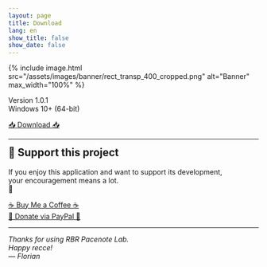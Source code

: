 ```yaml
---
layout: page
title: Download
lang: en
show_title: false
show_date: false
---
```


<div class="download-center">
  {% include image.html
    src="/assets/images/banner/rect_transp_400_cropped.png"
    alt="Banner"
    max_width="100%" %}
  <p>
    Version 1.0.1<br>
    Windows 10+ (64-bit)
  </p>
  <a class="button-custom" href="https://www.dropbox.com/scl/fi/b22gl9o5jyuiz7d73b66b/RBR_Pacenote_Lab_Installer_v1.0.1.zip?rlkey=yo3bqgd4d4y504f2g0gsw1fgx&st=poz1vw9g&dl=0">📥 Download 📥</a><br>
  <hr>
  <div id="support-this-project"></div>
    <h2 style="margin-top: 0">🙏 Support this project</h2>
    <p>
      If you enjoy this application and want to support its development,<br>
      your encouragement means a lot.<br>
      🧡
    </p>
    <a class="button-custom" href="https://buymeacoffee.com/floriangabelle">☕ Buy Me a Coffee ☕</a><br>
    <a class="button-custom" href="https://www.paypal.me/FlorianGabelle">💙 Donate via PayPal 💙</a>
  <hr>
  <p><em>Thanks for using RBR Pacenote Lab.<br>Happy recce!<br>— Florian</em></p>
</div>
